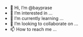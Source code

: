 - 👋 Hi, I’m @bayprase
- 👀 I’m interested in ...
- 🌱 I’m currently learning ...
- 💞️ I’m looking to collaborate on ...
- 📫 How to reach me ...

<!---
bayprase/bayprase is a ✨ special ✨ repository because its `README.md` (this file) appears on your GitHub profile.
You can click the Preview link to take a look at your changes.
--->
